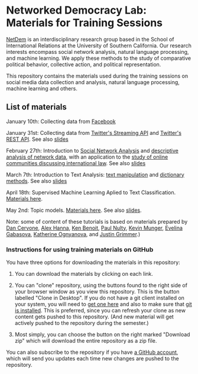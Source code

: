 
# Networked Democracy Lab: Materials for Training Sessions

[NetDem](http://dornsife.usc.edu/labs/netdem) is an interdisciplinary research group based in the School of International Relations at the University of Southern California. Our research interests encompass social network analysis, natural language processing, and machine learning. We apply these methods to the study of comparative political behavior, collective action, and political representation.

This repository contains the materials used during the training sessions on social media data collection and analysis, natural language processing, machine learning and others.

## List of materials

January 10th: Collecting data from [Facebook](01-facebook-data-collection.Rmd)

January 31st: Collecting data from [Twitter's Streaming API](02-twitter-streaming-data-collection.Rmd) and [Twitter's REST API](02-twitter-REST-data-collection.Rmd). See also [slides](05-twitter-data-slides.pdf)

February 27th: Introduction to [Social Network Analysis](06-networks-intro-visualization.Rmd) and [descriptive analysis of network data](07-networks-descriptive-analysis.Rmd), with an application to the [study of online communities discussing international law](08-networks-research-example.r). See also [slides](05-sna-slides.pdf)

March 7th: Introduction to Text Analysis: [text manipulation](10-text-intro.Rmd) and [dictionary methods](11-dictionaries.Rmd). See also [slides](09-text-slides.pdf)

April 18th: Supervised Machine Learning Aplied to Text Classification. [Materials here](12-supervised-learning.Rmd).

May 2nd: Topic models. [Materials here](13-unsupervised-learning.Rmd). See also [slides](14-topic-models-slides.pdf).

Note: some of content of these tutorials is based on materials prepared by [Dan Cervone](http://dcervone.com/), [Alex Hanna](http://alex-hanna.com), [Ken Benoit](http://www.kenbenoit.net/), [Paul Nulty](https://github.com/pnulty), [Kevin Munger](https://github.com/kmunger), [Evelina Gabasova](http://evelinag.com/), [Katherine Ognyanova](http://kateto.net/), and [Justin Grimmer](http://www.justingrimmer.org/).)


### Instructions for using training materials on GitHub ###

You have three options for downloading the materials in this repository:  

1.  You can download the materials by clicking on each link.  

2.  You can "clone" repository, using the buttons found to the right side of your browser window as you view this repository.  This is the button labelled "Clone in Desktop".  If you do not have a git client installed on your system, you will need to [get one here](https://git-scm.com/download/gui) and also to make sure that [git is installed](https://git-scm.com/downloads).  This is preferred, since you can refresh your clone as new content gets pushed to this repository.  (And new material will get actively pushed to the repository during the semester.)

3.  Most simply, you can choose the button on the right marked "Download zip" which will download the entire repository as a zip file.

You can also subscribe to the repository if you have [a GitHub account](https://github.com), which will send you updates each time new changes are pushed to the repository.

